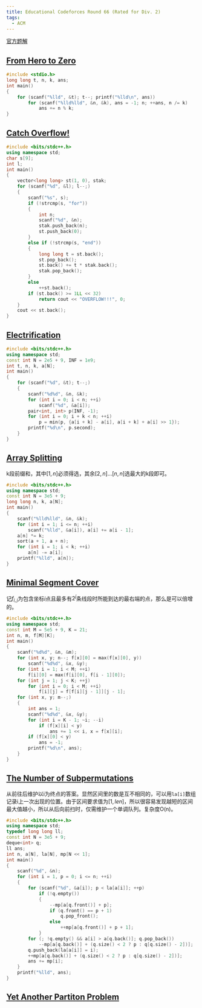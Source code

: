 ```yaml
---
title: Educational Codeforces Round 66 (Rated for Div. 2)
tags:
  - ACM
---
```

[官方题解](https://codeforces.com/blog/entry/67484)
## [From Hero to Zero](https://vjudge.net/problem/CodeForces-1175A)
```c
#include <stdio.h>
long long t, n, k, ans;
int main()
{
	for (scanf("%lld", &t); t--; printf("%lld\n", ans))
		for (scanf("%lld%lld", &n, &k), ans = -1; n; ++ans, n /= k)
			ans += n % k;
}
```
## [Catch Overflow!](https://vjudge.net/problem/CodeForces-1175B)
```cpp
#include <bits/stdc++.h>
using namespace std;
char s[9];
int l;
int main()
{
	vector<long long> st(1, 0), stak;
	for (scanf("%d", &l); l--;)
	{
		scanf("%s", s);
		if (!strcmp(s, "for"))
		{
			int n;
			scanf("%d", &n);
			stak.push_back(n);
			st.push_back(0);
		}
		else if (!strcmp(s, "end"))
		{
			long long t = st.back();
			st.pop_back();
			st.back() += t * stak.back();
			stak.pop_back();
		}
		else
			++st.back();
		if (st.back() >= 1LL << 32)
			return cout << "OVERFLOW!!!", 0;
	}
	cout << st.back();
}
```
## [Electrification](https://vjudge.net/problem/CodeForces-1175C)
```cpp
#include <bits/stdc++.h>
using namespace std;
const int N = 2e5 + 9, INF = 1e9;
int t, n, k, a[N];
int main()
{
	for (scanf("%d", &t); t--;)
	{
		scanf("%d%d", &n, &k);
		for (int i = 0; i < n; ++i)
			scanf("%d", &a[i]);
		pair<int, int> p(INF, -1);
		for (int i = 0; i + k < n; ++i)
			p = min(p, {a[i + k] - a[i], a[i + k] + a[i] >> 1});
		printf("%d\n", p.second);
	}
}
```
## [Array Splitting](https://vjudge.net/problem/CodeForces-1175D)
k段前缀和，其中$[1,n]$必须得选，其余$[2,n]\ldots [n,n]$选最大的k段即可。
```cpp
#include <bits/stdc++.h>
using namespace std;
const int N = 3e5 + 9;
long long n, k, a[N];
int main()
{
	scanf("%lld%lld", &n, &k);
	for (int i = 1; i <= n; ++i)
		scanf("%lld", &a[i]), a[i] += a[i - 1];
	a[n] *= k;
	sort(a + 1, a + n);
	for (int i = 1; i < k; ++i)
		a[n] -= a[i];
	printf("%lld", a[n]);
}
```
## [Minimal Segment Cover](https://vjudge.net/problem/CodeForces-1175E)
记$f_{i,j}$为包含坐标$i$点且最多有$2^j$条线段时所能到达的最右端的点，那么是可以倍增的。
```cpp
#include <bits/stdc++.h>
using namespace std;
const int M = 5e5 + 9, K = 21;
int n, m, f[M][K];
int main()
{
	scanf("%d%d", &n, &m);
	for (int x, y; n--; f[x][0] = max(f[x][0], y))
		scanf("%d%d", &x, &y);
	for (int i = 1; i < M; ++i)
		f[i][0] = max(f[i][0], f[i - 1][0]);
	for (int j = 1; j < K; ++j)
		for (int i = 0; i < M; ++i)
			f[i][j] = f[f[i][j - 1]][j - 1];
	for (int x, y; m--;)
	{
		int ans = 1;
		scanf("%d%d", &x, &y);
		for (int i = K - 1; ~i; --i)
			if (f[x][i] < y)
				ans += 1 << i, x = f[x][i];
		if (f[x][0] < y)
			ans = -1;
		printf("%d\n", ans);
	}
}
```
## [The Number of Subpermutations](https://vjudge.net/problem/CodeForces-1175F)
从前往后维护以i为终点的答案。显然区间里的数是互不相同的，可以用`la[i]`数组记录i上一次出现的位置。由于区间要求值为$[1,len]$，所以很容易发现越短的区间最大值越小，所以从后向前扫时，仅需维护一个单调队列。复杂度O(n)。
```cpp
#include <bits/stdc++.h>
using namespace std;
typedef long long ll;
const int N = 3e5 + 9;
deque<int> q;
ll ans;
int n, a[N], la[N], mp[N << 1];
int main()
{
	scanf("%d", &n);
	for (int i = 1, p = 0; i <= n; ++i)
	{
		for (scanf("%d", &a[i]); p < la[a[i]]; ++p)
			if (!q.empty())
			{
				--mp[a[q.front()] + p];
				if (q.front() == p + 1)
					q.pop_front();
				else
					++mp[a[q.front()] + p + 1];
			}
		for (; !q.empty() && a[i] > a[q.back()]; q.pop_back())
			--mp[a[q.back()] + (q.size() < 2 ? p : q[q.size() - 2])];
		q.push_back(la[a[i]] = i);
		++mp[a[q.back()] + (q.size() < 2 ? p : q[q.size() - 2])];
		ans += mp[i];
	}
	printf("%lld", ans);
}
```
## [Yet Another Partiton Problem](https://vjudge.net/problem/CodeForces-1175G)
```cpp
```
